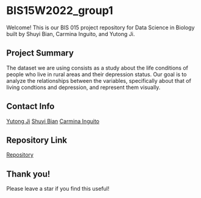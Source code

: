 # BIS15W2022_group1
Welcome! This is our BIS 015 project repository for Data Science in Biology built by Shuyi Bian, Carmina Inguito, and Yutong Ji. 
## Project Summary
The dataset we are using consists as a study about the life conditions of people who live in rural areas and their depression status. Our goal is to analyze the relationships between the variables, specifically about that of living condtions and depression, and represent them visually. 
## Contact Info
[Yutong Ji](yuji@ucdavis.edu)
[Shuyi Bian](sbian@ucdavis.edu) 
[Carmina Inguito](cdinguito@ucdavis.edu)
## Repository Link
[Repository](https://github.com/carminainguito/BIS15W2022_group1)
## Thank you!
Please leave a star if you find this useful!